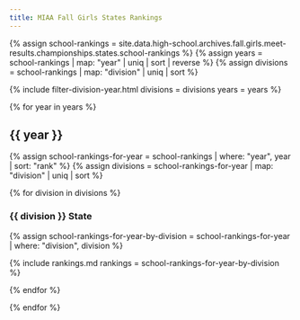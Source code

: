 ```yaml
---
title: MIAA Fall Girls States Rankings
---
```


{% assign school-rankings = site.data.high-school.archives.fall.girls.meet-results.championships.states.school-rankings %}
{% assign years = school-rankings | map: "year" | uniq | sort | reverse %}
{% assign divisions = school-rankings | map: "division" | uniq | sort %}

{% include filter-division-year.html
  divisions = divisions
  years = years %}

{% for year in years %}

<div class="filter-section" data-option="year" data-section="{{ year }}" markdown="1">

## {{ year }}

{% assign school-rankings-for-year = school-rankings | where: "year", year | sort: "rank" %}
{% assign divisions = school-rankings-for-year | map: "division" | uniq | sort %}

{% for division in divisions %}

<div class="filter-section" data-option="division" data-section="{{ division }}" markdown="1">

### {{ division }} State

{% assign school-rankings-for-year-by-division = school-rankings-for-year | where: "division", division %}

{% include rankings.md
    rankings = school-rankings-for-year-by-division %}

</div>

{% endfor %}

</div>

{% endfor %}
